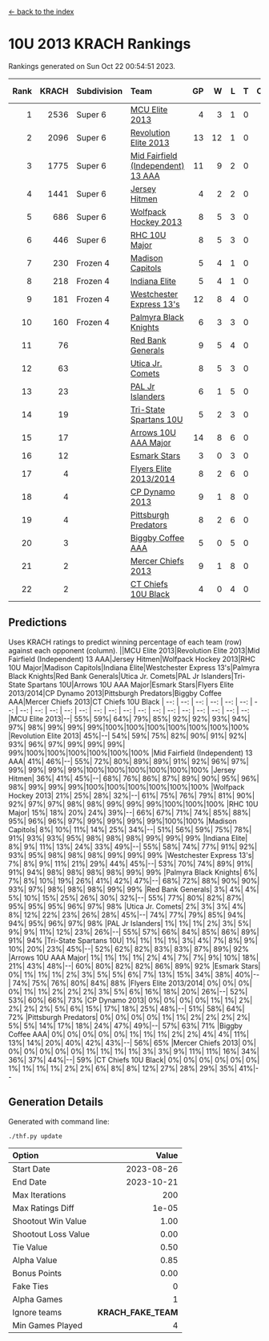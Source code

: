 [<- back to the index](readme.md)
# 10U 2013 KRACH Rankings
Rankings generated on Sun Oct 22 00:54:51 2023.

Rank|KRACH|Subdivision|Team|GP|W|L|T|OTW|OTL|SoS|Exp Wins|Win Diff
---:|---:|:---|:---|---:|---:|---:|---:|---:|---:|---:|---:|---:
1|2536|Super 6|[MCU Elite 2013](https://gamesheetstats.com/seasons/3664/teams/140889/schedule)|4|3|1|0|0|0|851|3.8|-0.0
2|2096|Super 6|[Revolution Elite 2013](https://gamesheetstats.com/seasons/3664/teams/140904/schedule)|13|12|1|0|2|0|292|12.8|-0.0
3|1775|Super 6|[Mid Fairfield (Independent) 13 AAA](https://gamesheetstats.com/seasons/3664/teams/140891/schedule)|11|9|2|0|0|0|584|9.8|-0.0
4|1441|Super 6|[Jersey Hitmen](https://gamesheetstats.com/seasons/3664/teams/140893/schedule)|4|2|2|0|0|0|1507|2.8|-0.0
5|686|Super 6|[Wolfpack Hockey 2013](https://gamesheetstats.com/seasons/3664/teams/140894/schedule)|8|5|3|0|0|0|808|5.8|-0.0
6|446|Super 6|[RHC 10U Major](https://gamesheetstats.com/seasons/3664/teams/140895/schedule)|8|5|3|0|1|0|640|5.8|-0.0
7|230|Frozen 4|[Madison Capitols](https://gamesheetstats.com/seasons/3664/teams/162460/schedule)|5|4|1|0|1|0|80|4.9|0.0
8|218|Frozen 4|[Indiana Elite](https://gamesheetstats.com/seasons/3664/teams/144358/schedule)|5|4|1|0|0|0|81|4.9|0.0
9|181|Frozen 4|[Westchester Express 13's](https://gamesheetstats.com/seasons/3664/teams/140899/schedule)|12|8|4|0|0|0|441|8.8|-0.0
10|160|Frozen 4|[Palmyra Black Knights](https://gamesheetstats.com/seasons/3664/teams/140906/schedule)|6|3|3|0|0|1|325|3.8|-0.0
11|76||[Red Bank Generals](https://gamesheetstats.com/seasons/3664/teams/140896/schedule)|9|5|4|0|0|2|340|5.8|-0.0
12|63||[Utica Jr. Comets](https://gamesheetstats.com/seasons/3664/teams/140900/schedule)|8|5|3|0|1|0|62|5.8|-0.0
13|23||[PAL Jr Islanders](https://gamesheetstats.com/seasons/3664/teams/140903/schedule)|6|1|5|0|1|0|892|1.8|-0.0
14|19||[Tri-State Spartans 10U](https://gamesheetstats.com/seasons/3664/teams/144359/schedule)|5|2|3|0|0|1|114|2.9|0.0
15|17||[Arrows 10U AAA Major](https://gamesheetstats.com/seasons/3664/teams/140902/schedule)|14|8|6|0|0|1|76|8.9|0.0
16|12||[Esmark Stars](https://gamesheetstats.com/seasons/3664/teams/140905/schedule)|3|0|3|0|0|0|1573|0.9|0.0
17|4||[Flyers Elite 2013/2014](https://gamesheetstats.com/seasons/3664/teams/140898/schedule)|8|2|6|0|0|0|54|2.9|0.0
18|4||[CP Dynamo 2013](https://gamesheetstats.com/seasons/3664/teams/140901/schedule)|9|1|8|0|0|1|599|1.9|0.0
19|4||[Pittsburgh Predators](https://gamesheetstats.com/seasons/3664/teams/140907/schedule)|8|2|6|0|0|0|503|2.9|0.0
20|3||[Biggby Coffee AAA](https://gamesheetstats.com/seasons/3664/teams/144357/schedule)|5|0|5|0|0|0|118|0.9|0.0
21|2||[Mercer Chiefs 2013](https://gamesheetstats.com/seasons/3664/teams/140897/schedule)|9|1|8|0|0|0|386|1.9|0.0
22|2||[CT Chiefs 10U Black](https://gamesheetstats.com/seasons/3664/teams/140892/schedule)|4|0|4|0|0|0|44|0.9|0.0

## Predictions
Uses KRACH ratings to predict winning percentage of each team (row) against each opponent (column).
||MCU Elite 2013|Revolution Elite 2013|Mid Fairfield (Independent) 13 AAA|Jersey Hitmen|Wolfpack Hockey 2013|RHC 10U Major|Madison Capitols|Indiana Elite|Westchester Express 13's|Palmyra Black Knights|Red Bank Generals|Utica Jr. Comets|PAL Jr Islanders|Tri-State Spartans 10U|Arrows 10U AAA Major|Esmark Stars|Flyers Elite 2013/2014|CP Dynamo 2013|Pittsburgh Predators|Biggby Coffee AAA|Mercer Chiefs 2013|CT Chiefs 10U Black
| --: | --: | --: | --: | --: | --: | --: | --: | --: | --: | --: | --: | --: | --: | --: | --: | --: | --: | --: | --: | --: | --: | --: 
|MCU Elite 2013|--| 55%| 59%| 64%| 79%| 85%| 92%| 92%| 93%| 94%| 97%| 98%| 99%| 99%| 99%|100%|100%|100%|100%|100%|100%|100%
|Revolution Elite 2013| 45%|--| 54%| 59%| 75%| 82%| 90%| 91%| 92%| 93%| 96%| 97%| 99%| 99%| 99%| 99%|100%|100%|100%|100%|100%|100%
|Mid Fairfield (Independent) 13 AAA| 41%| 46%|--| 55%| 72%| 80%| 89%| 89%| 91%| 92%| 96%| 97%| 99%| 99%| 99%| 99%|100%|100%|100%|100%|100%|100%
|Jersey Hitmen| 36%| 41%| 45%|--| 68%| 76%| 86%| 87%| 89%| 90%| 95%| 96%| 98%| 99%| 99%| 99%|100%|100%|100%|100%|100%|100%
|Wolfpack Hockey 2013| 21%| 25%| 28%| 32%|--| 61%| 75%| 76%| 79%| 81%| 90%| 92%| 97%| 97%| 98%| 98%| 99%| 99%| 99%|100%|100%|100%
|RHC 10U Major| 15%| 18%| 20%| 24%| 39%|--| 66%| 67%| 71%| 74%| 85%| 88%| 95%| 96%| 96%| 97%| 99%| 99%| 99%| 99%|100%|100%
|Madison Capitols|  8%| 10%| 11%| 14%| 25%| 34%|--| 51%| 56%| 59%| 75%| 78%| 91%| 93%| 93%| 95%| 98%| 98%| 98%| 99%| 99%| 99%
|Indiana Elite|  8%|  9%| 11%| 13%| 24%| 33%| 49%|--| 55%| 58%| 74%| 77%| 91%| 92%| 93%| 95%| 98%| 98%| 98%| 99%| 99%| 99%
|Westchester Express 13's|  7%|  8%|  9%| 11%| 21%| 29%| 44%| 45%|--| 53%| 70%| 74%| 89%| 91%| 91%| 94%| 98%| 98%| 98%| 98%| 99%| 99%
|Palmyra Black Knights|  6%|  7%|  8%| 10%| 19%| 26%| 41%| 42%| 47%|--| 68%| 72%| 88%| 90%| 90%| 93%| 97%| 98%| 98%| 98%| 99%| 99%
|Red Bank Generals|  3%|  4%|  4%|  5%| 10%| 15%| 25%| 26%| 30%| 32%|--| 55%| 77%| 80%| 82%| 87%| 95%| 95%| 95%| 96%| 97%| 98%
|Utica Jr. Comets|  2%|  3%|  3%|  4%|  8%| 12%| 22%| 23%| 26%| 28%| 45%|--| 74%| 77%| 79%| 85%| 94%| 94%| 95%| 96%| 97%| 98%
|PAL Jr Islanders|  1%|  1%|  1%|  2%|  3%|  5%|  9%|  9%| 11%| 12%| 23%| 26%|--| 55%| 57%| 66%| 84%| 85%| 86%| 89%| 91%| 94%
|Tri-State Spartans 10U|  1%|  1%|  1%|  1%|  3%|  4%|  7%|  8%|  9%| 10%| 20%| 23%| 45%|--| 52%| 62%| 82%| 83%| 83%| 87%| 89%| 92%
|Arrows 10U AAA Major|  1%|  1%|  1%|  1%|  2%|  4%|  7%|  7%|  9%| 10%| 18%| 21%| 43%| 48%|--| 60%| 80%| 82%| 82%| 86%| 89%| 92%
|Esmark Stars|  0%|  1%|  1%|  1%|  2%|  3%|  5%|  5%|  6%|  7%| 13%| 15%| 34%| 38%| 40%|--| 74%| 75%| 76%| 80%| 84%| 88%
|Flyers Elite 2013/2014|  0%|  0%|  0%|  0%|  1%|  1%|  2%|  2%|  2%|  3%|  5%|  6%| 16%| 18%| 20%| 26%|--| 52%| 53%| 60%| 66%| 73%
|CP Dynamo 2013|  0%|  0%|  0%|  0%|  1%|  1%|  2%|  2%|  2%|  2%|  5%|  6%| 15%| 17%| 18%| 25%| 48%|--| 51%| 58%| 64%| 72%
|Pittsburgh Predators|  0%|  0%|  0%|  0%|  1%|  1%|  2%|  2%|  2%|  2%|  5%|  5%| 14%| 17%| 18%| 24%| 47%| 49%|--| 57%| 63%| 71%
|Biggby Coffee AAA|  0%|  0%|  0%|  0%|  0%|  1%|  1%|  1%|  2%|  2%|  4%|  4%| 11%| 13%| 14%| 20%| 40%| 42%| 43%|--| 56%| 65%
|Mercer Chiefs 2013|  0%|  0%|  0%|  0%|  0%|  0%|  1%|  1%|  1%|  1%|  3%|  3%|  9%| 11%| 11%| 16%| 34%| 36%| 37%| 44%|--| 59%
|CT Chiefs 10U Black|  0%|  0%|  0%|  0%|  0%|  0%|  1%|  1%|  1%|  1%|  2%|  2%|  6%|  8%|  8%| 12%| 27%| 28%| 29%| 35%| 41%|--

## Generation Details

Generated with command line:
```
./thf.py update
```

| Option | Value |
| :----- | ----: |
| Start Date | 2023-08-26 |
| End Date | 2023-10-21 |
| Max Iterations | 200 |
| Max Ratings Diff | 1e-05 |
| Shootout Win Value | 1.00 |
| Shootout Loss Value | 0.00 |
| Tie Value | 0.50 |
| Alpha Value | 0.85 |
| Bonus Points | 0.00 |
| Fake Ties | 0 |
| Alpha Games | 1 |
| Ignore teams | __KRACH_FAKE_TEAM__ |
| Min Games Played | 4 |

